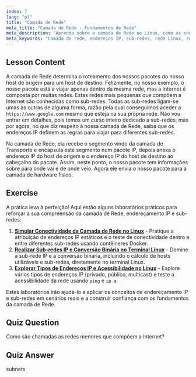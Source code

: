 ```yaml
---
index: 7
lang: "pt"
title: "Camada de Rede"
meta_title: "Camada de Rede - Fundamentos de Rede"
meta_description: "Aprenda sobre a camada de Rede no Linux, como os endereços IP roteiam pacotes através de sub-redes e seu papel na transmissão de dados. Comece sua jornada de rede Linux!"
meta_keywords: "Camada de rede, endereços IP, sub-redes, rede Linux, roteamento de pacotes, iniciante, tutorial, guia"
---
```


## Lesson Content

A camada de Rede determina o roteamento dos nossos pacotes do nosso host de origem para um host de destino. Felizmente, no nosso exemplo, o nosso pacote está a viajar apenas dentro da mesma rede, mas a Internet é composta por muitas redes. Estas redes mais pequenas que compõem a Internet são conhecidas como sub-redes. Todas as sub-redes ligam-se umas às outras de alguma forma, razão pela qual conseguimos aceder a `https://www.google.com` mesmo que esteja na sua própria rede. Não vou entrar em detalhes, pois temos um curso inteiro dedicado a sub-redes, mas por agora, no que diz respeito à nossa camada de Rede, saiba que os endereços IP definem as regras para viajar para diferentes sub-redes.

Na camada de Rede, ela recebe o segmento vindo da camada de Transporte e encapsula este segmento num pacote IP, depois anexa o endereço IP do host de origem e o endereço IP do host de destino ao cabeçalho do pacote. Assim, neste ponto, o nosso pacote tem informações sobre para onde vai e de onde veio. Agora ele envia o nosso pacote para a camada de hardware físico.

## Exercise

A prática leva à perfeição! Aqui estão alguns laboratórios práticos para reforçar a sua compreensão da camada de Rede, endereçamento IP e sub-redes:

1. **[Simular Conectividade da Camada de Rede no Linux](https://labex.io/pt/labs/comptia-simulate-network-layer-connectivity-in-linux-592752)** - Pratique a atribuição de endereços IP estáticos e o teste de conectividade dentro e entre diferentes sub-redes usando contêineres Docker.
2. **[Realizar Sub-redes IP e Conversão Binária no Terminal Linux](https://labex.io/pt/labs/comptia-perform-ip-subnetting-and-binary-conversion-in-the-linux-terminal-592782)** - Domine a sub-rede IP e a conversão binária, incluindo o cálculo de hosts utilizáveis e sub-redes, diretamente no terminal Linux.
3. **[Explorar Tipos de Endereços IP e Acessibilidade no Linux](https://labex.io/pt/labs/comptia-explore-ip-address-types-and-reachability-in-linux-592780)** - Explore vários tipos de endereços IP (privado, público, multicast) e teste a acessibilidade da rede usando `ping` e `ip a`.

Estes laboratórios irão ajudá-lo a aplicar os conceitos de endereçamento IP e sub-redes em cenários reais e a construir confiança com os fundamentos da camada de Rede.

## Quiz Question

Como são chamadas as redes menores que compõem a Internet?

## Quiz Answer

subnets

